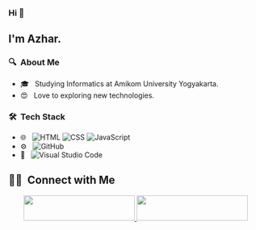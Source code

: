 ### Hi 👋

## I'm Azhar.

### 🔍 &nbsp;About Me 

- 🎓 &nbsp; Studying Informatics at Amikom University Yogyakarta.
- 😍 &nbsp; Love to exploring new technologies.

### 🛠 &nbsp;Tech Stack

- 🌐 &nbsp;
  ![HTML](https://img.shields.io/badge/-HTML-333333?style=flat&logo=HTML5)
  ![CSS](https://img.shields.io/badge/-CSS-333333?style=flat&logo=CSS3&logoColor=1572B6)
  ![JavaScript](https://img.shields.io/badge/-JavaScript-333333?style=flat&logo=javascript)
- ⚙️ &nbsp;
  ![GitHub](https://img.shields.io/badge/-GitHub-333333?style=flat&logo=github)
- 📑 &nbsp;
  ![Visual Studio Code](https://img.shields.io/badge/-Visual%20Studio%20Code-333333?style=flat&logo=visual-studio-code&logoColor=007ACC)

##  🤝🏻 &nbsp;Connect with Me

<p align="center">
  <a href="https://www.linkedin.com/in/azhar-rizqullah-535447309/">
    <img src="https://img.shields.io/badge/-Azhar%20Rizqullah-0077B5?style=flat-square&logo=Linkedin&logoColor=white" width="220" height="50"/>
  </a>
  <a href="https://www.instagram.com/_azhar_riz/">
    <img src="https://img.shields.io/badge/-_azhar_riz-E4405F?style=flat-square&logo=Instagram&logoColor=white" width="220" height="50"/>
  </a>
</p>
<!--
**zharq03/zharq03** is a ✨ _special_ ✨ repository because its `README.md` (this file) appears on your GitHub profile.

Here are some ideas to get you started:

- 🔭 I’m currently working on ...
- 🌱 I’m currently learning ...
- 👯 I’m looking to collaborate on ...
- 🤔 I’m looking for help with ...
- 💬 Ask me about ...
- 📫 How to reach me: ...
- 😄 Pronouns: ...
- ⚡ Fun fact: ...
-->
